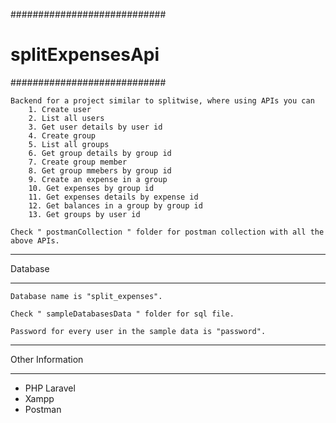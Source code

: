 
############################
# splitExpensesApi
############################

    Backend for a project similar to splitwise, where using APIs you can 
        1. Create user
        2. List all users
        3. Get user details by user id
        4. Create group
        5. List all groups
        6. Get group details by group id
        7. Create group member
        8. Get group mmebers by group id
        9. Create an expense in a group
        10. Get expenses by group id
        11. Get expenses details by expense id
        12. Get balances in a group by group id
        13. Get groups by user id

    Check " postmanCollection " folder for postman collection with all the above APIs.

*******************
Database
*******************

    Database name is "split_expenses".

    Check " sampleDatabasesData " folder for sql file. 

    Password for every user in the sample data is "password".

*******************
Other Information
*******************
 - PHP Laravel
 - Xampp
 - Postman